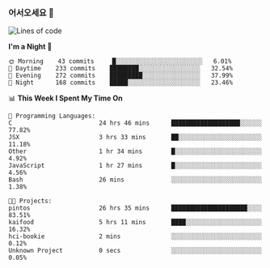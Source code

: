 ### 어서오세요 👋

<!--START_SECTION:waka-->
![Lines of code](https://img.shields.io/badge/From%20Hello%20World%20I%27ve%20Written-375840%20lines%20of%20code-blue)

**I'm a Night 🦉** 

```text
🌞 Morning    43 commits     █░░░░░░░░░░░░░░░░░░░░░░░░   6.01% 
🌆 Daytime    233 commits    ████████░░░░░░░░░░░░░░░░░   32.54% 
🌃 Evening    272 commits    █████████░░░░░░░░░░░░░░░░   37.99% 
🌙 Night      168 commits    █████░░░░░░░░░░░░░░░░░░░░   23.46%

```


📊 **This Week I Spent My Time On** 

```text
💬 Programming Languages: 
C                        24 hrs 46 mins      ███████████████████░░░░░░   77.82% 
JSX                      3 hrs 33 mins       ██░░░░░░░░░░░░░░░░░░░░░░░   11.18% 
Other                    1 hr 34 mins        █░░░░░░░░░░░░░░░░░░░░░░░░   4.92% 
JavaScript               1 hr 27 mins        █░░░░░░░░░░░░░░░░░░░░░░░░   4.56% 
Bash                     26 mins             ░░░░░░░░░░░░░░░░░░░░░░░░░   1.38%

🐱‍💻 Projects: 
pintos                   26 hrs 35 mins      █████████████████████░░░░   83.51% 
kaifood                  5 hrs 11 mins       ████░░░░░░░░░░░░░░░░░░░░░   16.32% 
hci-bookie               2 mins              ░░░░░░░░░░░░░░░░░░░░░░░░░   0.12% 
Unknown Project          0 secs              ░░░░░░░░░░░░░░░░░░░░░░░░░   0.05%

```


<!--END_SECTION:waka-->
